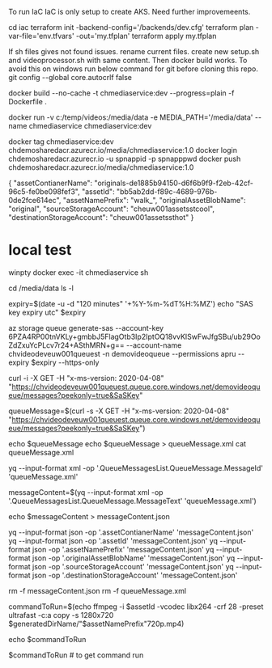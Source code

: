 To run IaC
IaC is only setup to create AKS. Need further improvemeents.

cd iac
terraform init -backend-config='/backends/dev.cfg'
terraform plan -var-file='env.tfvars' -out='my.tfplan'
terraform apply my.tfplan

If sh files gives not found issues. rename current files. create new setup.sh and videoprocessor.sh with same content.
Then docker build works. To avoid this on windows run below command for git before cloning this repo.
git config --global core.autocrlf false

docker build --no-cache -t chmediaservice:dev --progress=plain -f Dockerfile .

docker run -v c:/temp/videos:/media/data -e MEDIA_PATH='/media/data' --name chmediaservice chmediaservice:dev



docker tag chmediaservice:dev chdemosharedacr.azurecr.io/media/chmediaservice:1.0
docker login chdemosharedacr.azurecr.io -u spnappid -p spnapppwd
docker push chdemosharedacr.azurecr.io/media/chmediaservice:1.0

{
    "assetContianerName": "originals-de1885b94150-d6f6b9f9-f2eb-42cf-96c5-fe0be098fef3",
    "assetId":  "bb5ab2dd-f89c-4689-976b-0de2fce614ec",
    "assetNamePrefix": "walk_",
    "originalAssetBlobName": "original",
    "sourceStorageAccount": "cheuw001assetsstcool",
    "destinationStorageAccount": "cheuw001assetssthot"
}

# local test

winpty docker exec -it chmediaservice sh

cd /media/data
ls -l

expiry=$(date -u -d "120 minutes" '+%Y-%m-%dT%H:%MZ')
echo "SAS key expiry utc" $expiry

az storage queue generate-sas --account-key 6PZA4RP00tnVKLy+gmbbJ5FlagOtb3Ip2IptOQ18vvKISwFwJfgSBu/ub29OoZdZxuYcPLcv7r24+ASthMRN+g== --account-name chvideodeveuw001queuest -n demovideoqueue --permissions apru --expiry $expiry --https-only

curl -i -X GET -H "x-ms-version: 2020-04-08" "https://chvideodeveuw001queuest.queue.core.windows.net/demovideoqueue/messages?peekonly=true&SaSKey"

queueMessage=$(curl -s -X GET -H "x-ms-version: 2020-04-08" "https://chvideodeveuw001queuest.queue.core.windows.net/demovideoqueue/messages?peekonly=true&SaSKey")

echo $queueMessage
echo $queueMessage > queueMessage.xml
cat queueMessage.xml

yq --input-format xml -op '.QueueMessagesList.QueueMessage.MessageId' 'queueMessage.xml'

messageContent=$(yq --input-format xml -op '.QueueMessagesList.QueueMessage.MessageText' 'queueMessage.xml')

echo $messageContent > messageContent.json

yq --input-format json -op '.assetContianerName' 'messageContent.json'
yq --input-format json -op '.assetId' 'messageContent.json'
yq --input-format json -op '.assetNamePrefix' 'messageContent.json'
yq --input-format json -op '.originalAssetBlobName' 'messageContent.json'
yq --input-format json -op '.sourceStorageAccount' 'messageContent.json'
yq --input-format json -op '.destinationStorageAccount' 'messageContent.json'


rm -f messageContent.json
rm -f queueMessage.xml

commandToRun=$(echo ffmpeg -i $assetId -vcodec libx264 -crf 28 -preset ultrafast -c:a copy -s 1280x720 $generatedDirName/"$assetNamePrefix"720p.mp4)

echo $commandToRun

$commandToRun  # to get command run